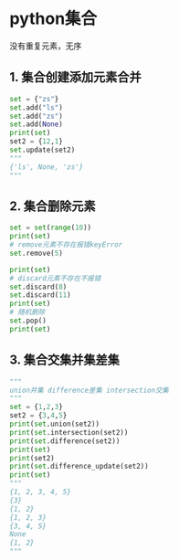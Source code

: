 # python集合

没有重复元素，无序

## 1. 集合创建添加元素合并

```python
set = {"zs"}
set.add("ls")
set.add("zs")
set.add(None)
print(set)
set2 = {12,1}
set.update(set2)
"""
{'ls', None, 'zs'}
"""
```



## 2. 集合删除元素

```python
set = set(range(10))
print(set)
# remove元素不存在报错keyError
set.remove(5)

print(set)
# discard元素不存在不报错
set.discard(8)
set.discard(11)
print(set)
# 随机删除
set.pop()
print(set)


```



## 3. 集合交集并集差集

```python
"""
union并集 difference差集 intersection交集
"""
set = {1,2,3}
set2 = {3,4,5}
print(set.union(set2))
print(set.intersection(set2))
print(set.difference(set2))
print(set)
print(set2)
print(set.difference_update(set2))
print(set)
"""
{1, 2, 3, 4, 5}
{3}
{1, 2}
{1, 2, 3}
{3, 4, 5}
None
{1, 2}
"""
```

